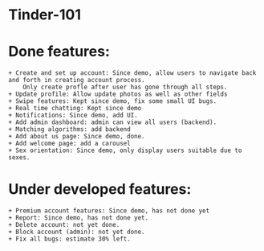 # Tinder-101

# Done features:

    + Create and set up account: Since demo, allow users to navigate back and forth in creating account process.
        Only create profle after user has gone through all steps.
    + Update profile: Allow update photos as well as other fields
    + Swipe features: Kept since demo, fix some small UI bugs.
    + Real time chatting: Kept since demo
    + Notifications: Since demo, add UI. 
    + Add admin dashboard: admin can view all users (backend).
    + Matching algorithms: add backend
    + Add about us page: Since demo, done.
    + Add welcome page: add a carousel
    + Sex orientation: Since demo, only display users suitable due to sexes.

# Under developed features:

    + Premium account features: Since demo, has not done yet
    + Report: Since demo, has not done yet.
    + Delete account: not yet done.
    + Block account (admin): not yet done.
    + Fix all bugs: estimate 30% left. 
    